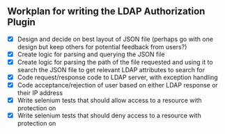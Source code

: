 ## Workplan for writing the LDAP Authorization Plugin

- [x] Design and decide on best layout of JSON file (perhaps go with one design but keep others for potential feedback from users?)
- [x] Create logic for parsing and querying the JSON file
- [x] Create logic for parsing the path of the file requested and using it to search the JSON file to get relevant LDAP attributes to search for
- [x] Code request/response code to LDAP server, with exception handling
- [x] Code acceptance/rejection of user based on either LDAP response or their IP address
- [x] Write selenium tests that should allow access to a resource with protection on
- [x] Write selenium tests that should deny access to a resource with protection on
